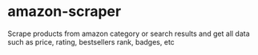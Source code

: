 # amazon-scraper
Scrape products from amazon category or search results and get all data such as price, rating, bestsellers rank, badges, etc
